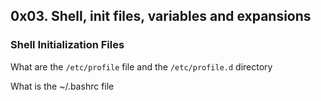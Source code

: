 ## 0x03. Shell, init files, variables and expansions

### Shell Initialization Files

What are the `/etc/profile` file and the `/etc/profile.d` directory

What is the ~/.bashrc file


